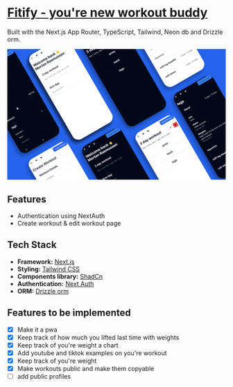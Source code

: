 # [Fitify - you're new workout buddy](https://wireup.vercel.app/)

Built with the Next.js App Router, TypeScript, Tailwind, Neon db and Drizzle orm.

![Kicks Webshop](./public/thumbnail.jpg)

## Features

 - Authentication using NextAuth
 - Create workout & edit workout page


## Tech Stack

- **Framework:** [Next.js](https://nextjs.org)
- **Styling:** [Tailwind CSS](https://tailwindcss.com)
- **Components library:** [ShadCn](https://ui.shadcn.com/)
- **Authentication:** [Next Auth](https://next-auth.js.org/)
- **ORM:** [Drizzle orm](https://orm.drizzle.team/)


## Features to be implemented

- [x] Make it a pwa
- [x] Keep track of how much you lifted last time with weights
- [x] Keep track of you're weight a chart
- [x] Add youtube and tiktok examples on you're workout
- [x] Keep track of you're weight
- [x] Make workouts public and make them copyable
- [ ] add public profiles
